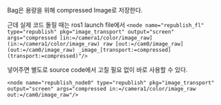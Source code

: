 Bag은 용량을 위해 compressed Image로 저장한다. 

근데 실제 코드 돌릴 때는 ros1 launch file에서 
`<node name="republish_fl" type="republish" pkg="image_transport" output="screen" args="compressed [in:=/camera1/color/image_raw](in:=/camera1/color/image_raw) raw [out:=/cam0/image_raw](out:=/cam0/image_raw) _image_[transport:=compressed](transport:=compressed)"/>`

넣어주면 별도로 source code에서 고칠 필요 없이 바로 사용할 수 있다.


`<node name="republish_node0" type="republish" pkg="image_transport" output="screen" args="compressed in:=/camera1/color/image_raw out:=/cam0/image_raw"/>`